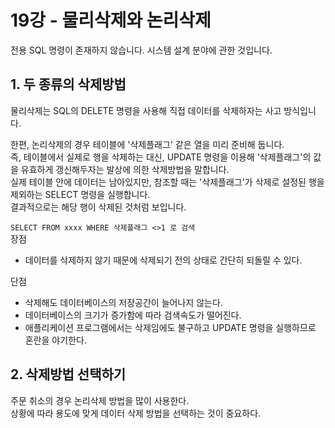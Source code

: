 # 19강 - 물리삭제와 논리삭제
전용 SQL 명령이 존재하지 않습니다. 시스템 설계 분야에 관한 것입니다.  
  
## 1. 두 종류의 삭제방법
물리삭제는 SQL의 DELETE 명령을 사용해 직접 데이터를 삭제하자는 사고 방식입니다.  
  
한편, 논리삭제의 경우 테이블에 '삭제플래그' 같은 열을 미리 준비해 둡니다.  
즉, 테이블에서 실제로 행을 삭제하는 대신, UPDATE 명령을 이용해 '삭제플래그'의 값을 유효하게 갱신해두자는 발상에 의한 삭제방법을 말합니다.  
실제 테이블 안에 데이터는 남아있지만, 참조할 때는 '삭제플래그'가 삭제로 설정된 행을 제외하는 SELECT 명령을 실행합니다.  
결과적으로는 해당 행이 삭제된 것처럼 보입니다.  
  
`SELECT FROM xxxx WHERE 삭제플래그 <>1 로 검색`  
장점  
- 데이터를 삭제하지 않기 때문에 삭제되기 전의 상태로 간단히 되돌릴 수 있다.  

단점  
- 삭제해도 데이터베이스의 저장공간이 늘어나지 않는다.  
- 데이터베이스의 크기가 증가함에 따라 검색속도가 떨어진다.  
- 애플리케이션 프로그램에서는 삭제임에도 불구하고 UPDATE 명령을 실행하므로 혼란을 야기한다.  
  
## 2. 삭제방법 선택하기
주문 취소의 경우 논리삭제 방법을 많이 사용한다.  
상황에 따라 용도에 맞게 데이터 삭제 방법을 선택하는 것이 중요하다.  
